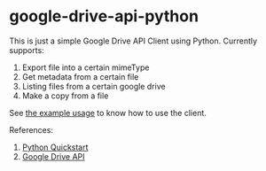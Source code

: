 # google-drive-api-python

This is just a simple Google Drive API Client using Python. Currently supports:

1. Export file into a certain mimeType
2. Get metadata from a certain file
3. Listing files from a certain google drive
4. Make a copy from a file

See [the example usage](./main.example.py) to know how to use the client.

References:

1. [Python Quickstart](https://developers.google.com/drive/api/v3/quickstart/python)
2. [Google Drive API](https://developers.google.com/drive/api/v3/reference)